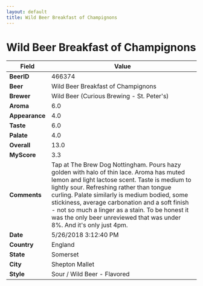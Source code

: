 ```yaml
---
layout: default
title: Wild Beer Breakfast of Champignons
---
```


# Wild Beer Breakfast of Champignons

| Field         | Value     |
|---------------|-----------|
| **BeerID** | 466374 |
| **Beer** | Wild Beer Breakfast of Champignons |
| **Brewer** | Wild Beer (Curious Brewing - St. Peter&#39;s) |
| **Aroma** | 6.0 |
| **Appearance** | 4.0 |
| **Taste** | 6.0 |
| **Palate** | 4.0 |
| **Overall** | 13.0 |
| **MyScore** | 3.3 |
| **Comments** | Tap at The Brew Dog Nottingham. Pours hazy golden with halo of thin lace. Aroma has muted lemon and light lactose scent. Taste is medium to lightly sour. Refreshing rather than tongue curling. Palate similarly is medium bodied, some stickiness, average carbonation and a soft finish - not so much a linger as a stain. To be honest it was the only beer unreviewed that was under 8%. And it&#39;s only just 4pm. |
| **Date** | 5/26/2018 3:12:40 PM |
| **Country** | England |
| **State** | Somerset |
| **City** | Shepton Mallet |
| **Style** | Sour / Wild Beer - Flavored |
